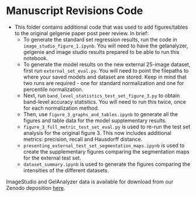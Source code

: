Manuscript Revisions Code
==============================
- This folder contains additional code that was used to add figures/tables to the original gelgenie paper post peer review.  In  brief:
  - To generate the standard set regression results, run the code in `image_studio_figure_1.ipynb`. You will need to have the gelanalyzer, gelgenie and image studio results prepared to be able to run this notebook.
  - To generate the model results on the new external 25-image dataset, first run `external_set_eval.py`.  You will need to point the filepaths to where your saved models and dataset are stored.  Keep in mind that two runs are required - one for standard normalization and one for percentile normalization.
  - Next, run `band_level_statistics_test_set_figure_3.py` to obtain band-level accuracy statistics.  You will need to run this twice, once for each normalization method.
  - Then, use `figure_3_graphs_and_tables.ipynb` to generate all the figures and table data for the model supplementary results.
  - `figure_3_full_metric_test_set_eval.py` is used to re-run the test set analysis for the original figure 3.  This now includes additional metrics: precision, recall and Hausdorff distance.
  - `presenting_external_test_set_segmentation_maps.ipynb` is used to create the supplementary figures comparing the segmentation maps for the external test set.
  - `dataset_summary.ipynb` is used to generate the figures comparing the intensities of the different datasets.

ImageStudio and GelAnalyzer data is available for download from our Zenodo deposition [here](https://doi.org/10.5281/zenodo.14827469).
